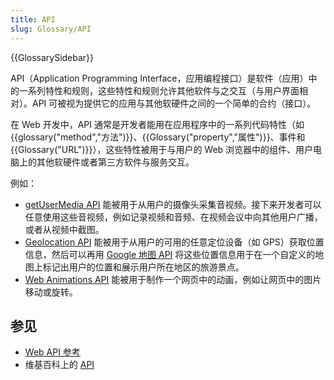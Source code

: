 ```yaml
---
title: API
slug: Glossary/API
---
```


{{GlossarySidebar}}

API（Application Programming Interface，应用编程接口）是软件（应用）中的一系列特性和规则，这些特性和规则允许其他软件与之交互（与用户界面相对）。API 可被视为提供它的应用与其他软硬件之间的一个简单的合约（接口）。

在 Web 开发中，API 通常是开发者能用在应用程序中的一系列代码特性（如{{glossary("method","方法")}}、{{Glossary("property","属性")}}、事件和 {{Glossary("URL")}}），这些特性被用于与用户的 Web 浏览器中的组件、用户电脑上的其他软硬件或者第三方软件与服务交互。

例如：

- [getUserMedia API](/zh-CN/docs/Web/API/MediaDevices/getUserMedia) 能被用于从用户的摄像头采集音视频。接下来开发者可以任意使用这些音视频，例如记录视频和音频、在视频会议中向其他用户广播，或者从视频中截图。
- [Geolocation API](/zh-CN/docs/Web/API/Geolocation) 能被用于从用户的可用的任意定位设备（如 GPS）获取位置信息，然后可以再用 [Google 地图 API](https://developers.google.com/maps/) 将这些位置信息用于在一个自定义的地图上标记出用户的位置和展示用户所在地区的旅游景点。
- [Web Animations API](/zh-CN/docs/Web/API/Web_Animations_API) 能被用于制作一个网页中的动画，例如让网页中的图片移动或旋转。

## 参见

- [Web API 参考](/zh-CN/docs/Web/API)
- 维基百科上的 [API](https://zh.wikipedia.org/wiki/应用程序接口)

